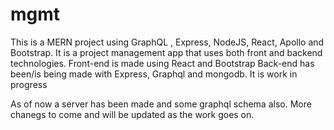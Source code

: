 # mgmt
This is a MERN project using GraphQL , Express, NodeJS, React, Apollo and Bootstrap.
It is a project management app that uses both front and backend technologies. 
Front-end is made using React and Bootstrap
Back-end has been/is being made with Express,  Graphql and mongodb. It is work in progress

As of now a server has been made and some graphql schema also. 
More chanegs to come and will be updated as the work goes on.

